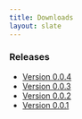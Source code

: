 ```yaml
---
title: Downloads
layout: slate
---
```


### Releases

* [Version 0.0.4](releases/cpuaff-0.0.4.tar.gz)
* [Version 0.0.3](releases/cpuaff-0.0.3.tar.gz)
* [Version 0.0.2](releases/cpuaff-0.0.2.tar.gz)
* [Version 0.0.1](releases/cpuaff-0.0.1.tar.gz)
